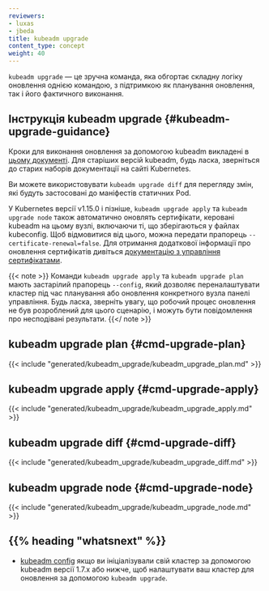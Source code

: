 ```yaml
---
reviewers:
- luxas
- jbeda
title: kubeadm upgrade
content_type: concept
weight: 40
---
```


<!-- overview -->

`kubeadm upgrade` — це зручна команда, яка обгортає складну логіку оновлення однією командою, з підтримкою як планування оновлення, так і його фактичного виконання.

<!-- body -->

## Інструкція kubeadm upgrade {#kubeadm-upgrade-guidance}

Кроки для виконання оновлення за допомогою kubeadm викладені в [цьому документі](/uk/docs/tasks/administer-cluster/kubeadm/kubeadm-upgrade/). Для старіших версій kubeadm, будь ласка, зверніться до старих наборів документації на сайті Kubernetes.

Ви можете використовувати `kubeadm upgrade diff` для перегляду змін, які будуть застосовані до маніфестів статичних Pod.

У Kubernetes версії v1.15.0 і пізніше, `kubeadm upgrade apply` та `kubeadm upgrade node` також автоматично оновлять сертифікати, керовані kubeadm на цьому вузлі, включаючи ті, що зберігаються у файлах kubeconfig. Щоб відмовитися від цього, можна передати прапорець `--certificate-renewal=false`. Для отримання додаткової інформації про оновлення сертифікатів дивіться [документацію з управління сертифікатами](/uk/docs/tasks/administer-cluster/kubeadm/kubeadm-certs).

{{< note >}}
Команди `kubeadm upgrade apply` та `kubeadm upgrade plan` мають застарілий прапорець `--config`, який дозволяє переналаштувати кластер під час планування або оновлення конкретного вузла панелі управління. Будь ласка, зверніть увагу, що робочий процес оновлення не був розроблений для цього сценарію, і можуть бути повідомлення про несподівані результати.
{{</ note >}}

## kubeadm upgrade plan {#cmd-upgrade-plan}

{{< include "generated/kubeadm_upgrade/kubeadm_upgrade_plan.md" >}}

## kubeadm upgrade apply  {#cmd-upgrade-apply}

{{< include "generated/kubeadm_upgrade/kubeadm_upgrade_apply.md" >}}

## kubeadm upgrade diff {#cmd-upgrade-diff}

{{< include "generated/kubeadm_upgrade/kubeadm_upgrade_diff.md" >}}

## kubeadm upgrade node {#cmd-upgrade-node}

{{< include "generated/kubeadm_upgrade/kubeadm_upgrade_node.md" >}}

## {{% heading "whatsnext" %}}

* [kubeadm config](/uk/docs/reference/setup-tools/kubeadm/kubeadm-config/) якщо ви ініціалізували свій кластер за допомогою kubeadm версії 1.7.x або нижче, щоб налаштувати ваш кластер для оновлення за допомогою `kubeadm upgrade`.
